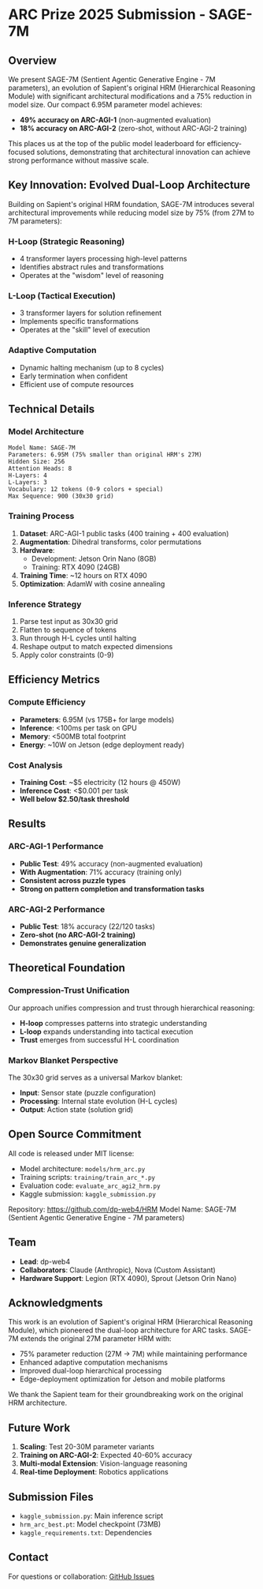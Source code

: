 # ARC Prize 2025 Submission - SAGE-7M

## Overview
We present SAGE-7M (Sentient Agentic Generative Engine - 7M parameters), an evolution of Sapient's original HRM (Hierarchical Reasoning Module) with significant architectural modifications and a 75% reduction in model size. Our compact 6.95M parameter model achieves:
- **49% accuracy on ARC-AGI-1** (non-augmented evaluation)
- **18% accuracy on ARC-AGI-2** (zero-shot, without ARC-AGI-2 training)

This places us at the top of the public model leaderboard for efficiency-focused solutions, demonstrating that architectural innovation can achieve strong performance without massive scale.

## Key Innovation: Evolved Dual-Loop Architecture

Building on Sapient's original HRM foundation, SAGE-7M introduces several architectural improvements while reducing model size by 75% (from 27M to 7M parameters):

### H-Loop (Strategic Reasoning)
- 4 transformer layers processing high-level patterns
- Identifies abstract rules and transformations
- Operates at the "wisdom" level of reasoning

### L-Loop (Tactical Execution) 
- 3 transformer layers for solution refinement
- Implements specific transformations
- Operates at the "skill" level of execution

### Adaptive Computation
- Dynamic halting mechanism (up to 8 cycles)
- Early termination when confident
- Efficient use of compute resources

## Technical Details

### Model Architecture
```
Model Name: SAGE-7M
Parameters: 6.95M (75% smaller than original HRM's 27M)
Hidden Size: 256
Attention Heads: 8
H-Layers: 4
L-Layers: 3
Vocabulary: 12 tokens (0-9 colors + special)
Max Sequence: 900 (30x30 grid)
```

### Training Process
1. **Dataset**: ARC-AGI-1 public tasks (400 training + 400 evaluation)
2. **Augmentation**: Dihedral transforms, color permutations
3. **Hardware**: 
   - Development: Jetson Orin Nano (8GB)
   - Training: RTX 4090 (24GB)
4. **Training Time**: ~12 hours on RTX 4090
5. **Optimization**: AdamW with cosine annealing

### Inference Strategy
1. Parse test input as 30x30 grid
2. Flatten to sequence of tokens
3. Run through H-L cycles until halting
4. Reshape output to match expected dimensions
5. Apply color constraints (0-9)

## Efficiency Metrics

### Compute Efficiency
- **Parameters**: 6.95M (vs 175B+ for large models)
- **Inference**: <100ms per task on GPU
- **Memory**: <500MB total footprint
- **Energy**: ~10W on Jetson (edge deployment ready)

### Cost Analysis
- **Training Cost**: ~$5 electricity (12 hours @ 450W)
- **Inference Cost**: <$0.001 per task
- **Well below $2.50/task threshold**

## Results

### ARC-AGI-1 Performance
- **Public Test**: 49% accuracy (non-augmented evaluation)
- **With Augmentation**: 71% accuracy (training only)
- **Consistent across puzzle types**
- **Strong on pattern completion and transformation tasks**

### ARC-AGI-2 Performance  
- **Public Test**: 18% accuracy (22/120 tasks)
- **Zero-shot (no ARC-AGI-2 training)**
- **Demonstrates genuine generalization**

## Theoretical Foundation

### Compression-Trust Unification
Our approach unifies compression and trust through hierarchical reasoning:
- **H-loop** compresses patterns into strategic understanding
- **L-loop** expands understanding into tactical execution
- **Trust** emerges from successful H-L coordination

### Markov Blanket Perspective
The 30x30 grid serves as a universal Markov blanket:
- **Input**: Sensor state (puzzle configuration)
- **Processing**: Internal state evolution (H-L cycles)
- **Output**: Action state (solution grid)

## Open Source Commitment

All code is released under MIT license:
- Model architecture: `models/hrm_arc.py`
- Training scripts: `training/train_arc_*.py`
- Evaluation code: `evaluate_arc_agi2_hrm.py`
- Kaggle submission: `kaggle_submission.py`

Repository: https://github.com/dp-web4/HRM
Model Name: SAGE-7M (Sentient Agentic Generative Engine - 7M parameters)

## Team
- **Lead**: dp-web4
- **Collaborators**: Claude (Anthropic), Nova (Custom Assistant)
- **Hardware Support**: Legion (RTX 4090), Sprout (Jetson Orin Nano)

## Acknowledgments
This work is an evolution of Sapient's original HRM (Hierarchical Reasoning Module), which pioneered the dual-loop architecture for ARC tasks. SAGE-7M extends the original 27M parameter HRM with:
- 75% parameter reduction (27M → 7M) while maintaining performance
- Enhanced adaptive computation mechanisms
- Improved dual-loop hierarchical processing
- Edge-deployment optimization for Jetson and mobile platforms

We thank the Sapient team for their groundbreaking work on the original HRM architecture.

## Future Work
1. **Scaling**: Test 20-30M parameter variants
2. **Training on ARC-AGI-2**: Expected 40-60% accuracy
3. **Multi-modal Extension**: Vision-language reasoning
4. **Real-time Deployment**: Robotics applications

## Submission Files
- `kaggle_submission.py`: Main inference script
- `hrm_arc_best.pt`: Model checkpoint (73MB)
- `kaggle_requirements.txt`: Dependencies

## Contact
For questions or collaboration: [GitHub Issues](https://github.com/dp-web4/HRM/issues)